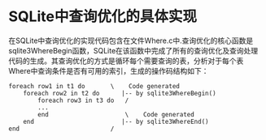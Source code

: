 # SQLite中查询优化的具体实现
在SQLite中查询优化的实现代码包含在文件Where.c中.查询优化的核心函数是sqlite3WhereBegin函数，SQLite在该函数中完成了所有的查询优化及查询处理代码的生成。其查询优化的方式是循环每个需要查询的表，分析对于每个表Where中查询条件是否有可用的索引，生成的操作码结构如下：

    foreach row1 in t1 do       \    Code generated
        foreach row2 in t2 do      |-- by sqlite3WhereBegin()
            foreach row3 in t3 do   /
            ...
            end                     \    Code generated
        end                        |-- by sqlite3WhereEnd()
    end                         /
